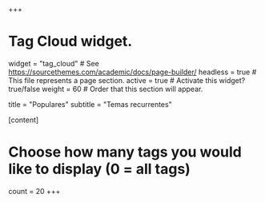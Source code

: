+++
# Tag Cloud widget.
widget   = "tag_cloud"  # See https://sourcethemes.com/academic/docs/page-builder/
headless = true  # This file represents a page section.
active   = true  # Activate this widget? true/false
weight   = 60  # Order that this section will appear.

title    = "Populares"
subtitle = "Temas recurrentes"

[content]
  # Choose how many tags you would like to display (0 = all tags)
  count = 20
+++
